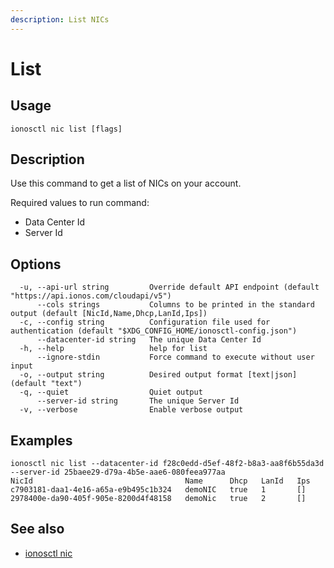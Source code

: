 ```yaml
---
description: List NICs
---
```


# List

## Usage

```text
ionosctl nic list [flags]
```

## Description

Use this command to get a list of NICs on your account.

Required values to run command:
- Data Center Id
- Server Id

## Options

```text
  -u, --api-url string         Override default API endpoint (default "https://api.ionos.com/cloudapi/v5")
      --cols strings           Columns to be printed in the standard output (default [NicId,Name,Dhcp,LanId,Ips])
  -c, --config string          Configuration file used for authentication (default "$XDG_CONFIG_HOME/ionosctl-config.json")
      --datacenter-id string   The unique Data Center Id
  -h, --help                   help for list
      --ignore-stdin           Force command to execute without user input
  -o, --output string          Desired output format [text|json] (default "text")
  -q, --quiet                  Quiet output
      --server-id string       The unique Server Id
  -v, --verbose                Enable verbose output
```

## Examples

```text
ionosctl nic list --datacenter-id f28c0edd-d5ef-48f2-b8a3-aa8f6b55da3d --server-id 25baee29-d79a-4b5e-aae6-080feea977aa 
NicId                                  Name      Dhcp   LanId   Ips
c7903181-daa1-4e16-a65a-e9b495c1b324   demoNIC   true   1       []
2978400e-da90-405f-905e-8200d4f48158   demoNic   true   2       []
```

## See also

* [ionosctl nic](./)

